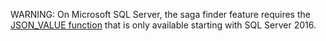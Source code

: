 
WARNING: On Microsoft SQL Server, the saga finder feature requires the [JSON_VALUE function](https://docs.microsoft.com/en-us/sql/t-sql/functions/json-value-transact-sql) that is only available starting with SQL Server 2016.